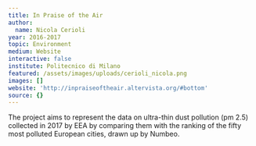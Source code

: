 ```yaml
---
title: In Praise of the Air
author:
  name: Nicola Cerioli
year: 2016-2017
topic: Environment
medium: Website
interactive: false
institute: Politecnico di Milano
featured: /assets/images/uploads/cerioli_nicola.png
images: []
website: 'http://inpraiseoftheair.altervista.org/#bottom'
source: {}
---
```

The project aims to represent the data on ultra-thin dust pollution (pm 2.5) collected in 2017 by EEA by comparing them with the ranking of the fifty most polluted European cities, drawn up by Numbeo.
